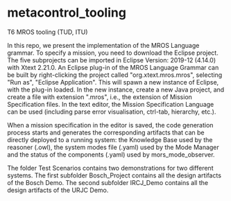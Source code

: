 # metacontrol_tooling
T6 MROS tooling (TUD, ITU)


In this repo, we present the implementation of the MROS Language grammar. To specify a mission, you need to download the Eclipse project. The five subprojects can be imported in Eclipse Version: 2019-12 (4.14.0) with Xtext 2.21.0. An Eclipse plug-in of the MROS Language Grammar can be built by right-clicking the project called "org.xtext.mros.mros", selecting "Run as", "Eclipse Application". This will spawn a new instance of Eclipse, with the plug-in loaded. In the new instance, create a new Java project, and create a file with extension ".mros", i.e., the extension of Mission Specification files. In the text editor, the Mission Specification Language can be used (including parse error visualisation, ctrl-tab, hierarchy, etc.).

When a mission specification in the editor is saved, the code generation process starts and generates the corresponding artifacts that can be directly deployed to a running system: the Knowledge Base used by the reasoner (.owl), the system modes file (.yaml) used by the Mode Manager and the status of the components (.yaml) used by mors_mode_observer. 

The folder Test Scenarios contains two demonstrations for two different systems. 
The first subfolder Bosch_Project contains all the design artifacts of the Bosch Demo. 
The second subfolder IRCJ_Demo contains all the design artifacts of the URJC Demo.


